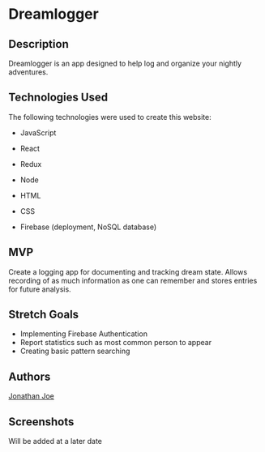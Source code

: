 # Dreamlogger

Description
---
Dreamlogger is an app designed to help log and organize your nightly adventures.  

Technologies Used
---
The following technologies were used to create this website:
* JavaScript
* React
* Redux
* Node
* HTML
* CSS

* Firebase (deployment, NoSQL database)


MVP
---
Create a logging app for documenting and tracking dream state.  Allows recording of as much information as one can remember and stores entries for future analysis.

Stretch Goals
---
* Implementing Firebase Authentication
* Report statistics such as most common person to appear
* Creating basic pattern searching

Authors
---
[Jonathan Joe](https://github.com/JonathanDonJoe)  

Screenshots
---
Will be added at a later date